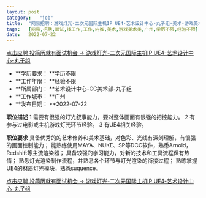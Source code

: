 ```yaml
---
layout:	post
category:	"job"
title:	"网易招聘：游戏灯光-二次元国际主机IP UE4-艺术设计中心-丸子组-美术-游戏美术类-广州学历不限经验不限"
tags:	[网易,招聘,面试,找工作,工作,内推,美术,游戏美术类,广州,学历不限,经验不限]
date:	2022-07-22
---
```


[点击应聘 投简历就有面试机会 -> 游戏灯光-二次元国际主机IP UE4-艺术设计中心-丸子组](http://mobile.bole.netease.com/bole/boleDetail?id=41742&employeeId=346f03c3cda5f04c&key=all)



- **学历要求： **学历不限
- **工作年限： **经验不限
- **所属部门： **艺术设计中心-CC美术部-丸子组
- **工作城市： **广州
- **发布日期： **2022-07-22



**职位描述**
1 需要有很强的灯光叙事能力，要对整体画面有很强的把控能力。
2 有参与过电影或主机游戏灯光环节经验。
3 有UE4相关经验。



**职位要求**
具备优秀的的艺术修养和美术基础，对色彩、光线有深刻理解，有很强的画面控制能力；
能熟练使用MAYA、NUKE、SP等DCC软件，熟悉Arnold，Redshift等主流渲染器；
具备较强的学习能力，对新的技术和工具流程保有热情；
熟悉灯光渲染制作流程，并熟悉各个环节与灯光渲染的衔接过程；
熟练掌握UE4的材质灯光模块，熟悉suquence。



[点击应聘 投简历就有面试机会 -> 游戏灯光-二次元国际主机IP UE4-艺术设计中心-丸子组](http://mobile.bole.netease.com/bole/boleDetail?id=41742&employeeId=346f03c3cda5f04c&key=all)